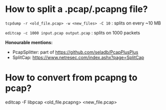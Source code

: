 # How to split a .pcap/.pcapng file?

```tcpdump -r <old_file.pcap> -w <new_files> -C 10``` : splits on every ~10 MB

```editcap -c 1000 input.pcap output.pcap``` : splits on 1000 packets

**Honourable mentions:**
- PcapSplitter: part of https://github.com/seladb/PcapPlusPlus
- SplitCap: https://www.netresec.com/index.ashx?page=SplitCap

# How to convert from pcapng to pcap?
editcap -F libpcap <old_file.pcapng> <new_file.pcap>
